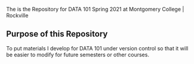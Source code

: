 The is the Repository for DATA 101 Spring 2021 at Montgomery College  | Rockville

## Purpose of this Repository

To put materials I develop for DATA 101 under version control
so that it will be easier to modify for future semesters or other courses.

